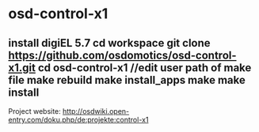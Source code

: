 osd-control-x1
==============

install digiEL 5.7
cd workspace
git clone https://github.com/osdomotics/osd-control-x1.git
cd osd-control-x1
//edit user path of make file
make rebuild
make install_apps
make
make install
----------------------
Project website:
http://osdwiki.open-entry.com/doku.php/de:projekte:control-x1
